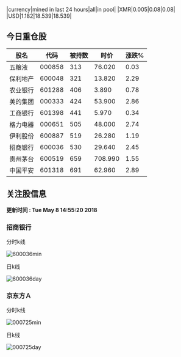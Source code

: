 |currency|mined in last 24 hours|all|in pool|
|XMR|0.005|0.08|0.08|
|USD|1.182|18.539|18.539|

## 今日重仓股 

|股名|代码|被持数|时价|涨跌%|
|---|---|---|---|---|
|五粮液|000858|313|76.020|0.03|
|保利地产|600048|321|13.820|2.29|
|农业银行|601288|406|3.890|0.78|
|美的集团|000333|424|53.900|2.86|
|工商银行|601398|441|5.970|0.34|
|格力电器|000651|505|48.000|2.74|
|伊利股份|600887|519|26.280|1.19|
|招商银行|600036|530|29.640|2.45|
|贵州茅台|600519|659|708.990|1.55|
|中国平安|601318|691|62.960|2.89|

## 关注股信息
**更新时间 : Tue May  8 14:55:20 2018**
### 招商银行 
分时k线

![600036min](http://image.sinajs.cn/newchart/min/n/sh600036.gif)

日k线

![600036day](http://image.sinajs.cn/newchart/daily/n/sh600036.gif)

### 京东方Ａ 
分时k线

![000725min](http://image.sinajs.cn/newchart/min/n/sz000725.gif)

日k线

![000725day](http://image.sinajs.cn/newchart/daily/n/sz000725.gif)
